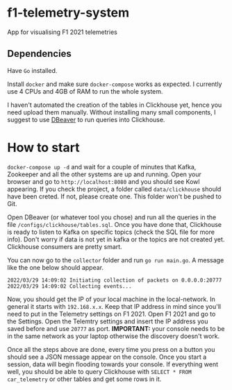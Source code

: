 # f1-telemetry-system

App for visualising F1 2021 telemetries

## Dependencies

Have `Go` installed.

Install `docker` and make sure `docker-compose` works as expected. I currently use 4 CPUs and 4GB of RAM to run the whole system.

I haven't automated the creation of the tables in Clickhouse yet, hence you need upload them manually. Without installing many small
components, I suggest to use [DBeaver](https://dbeaver.io/) to run queries into Clickhouse.


# How to start

`docker-compose up -d` and wait for a couple of minutes that Kafka, Zookeeper and all the other systems are up and running. 
Open your browser and go to `http://localhost:8080` and you should see Kowl appearing. If you check the project, a folder called `data/clickhouse` should have been creted. If not, please create one. This folder won't be pushed to Git.

Open DBeaver (or whatever tool you chose) and run all the queries in the file `/configs/clickhouse/tables.sql`. Once you have done that, Clickhouse is ready to listen to Kafka on specific topics (check the SQL file for more info). Don't worry if data is not yet in kafka or the topics are not created yet. Clickhouse consumers are pretty smart.

You can now go to the `collector` folder and run `go run main.go`. A message like the one below should appear.

```
2022/03/29 14:09:02 Initiating collection of packets on 0.0.0.0:20777
2022/03/29 14:09:02 Collecting events...
```

Now, you should get the IP of your local machine in the local-network. In general it starts with `192.168.x.x`. Keep that IP address in mind since you'll need to put in the Telemetry settings on F1 2021. 
Open F1 2021 and go to the Settings. Open the Telemtry settings and insert the IP address you saved before and use `20777` as port. **IMPORTANT:** your console needs to be in the same network as your laptop otherwise the discovery doesn't work.

Once all the steps above are done, every time you press on a button you should see a JSON message appear on the console. Once you start a session, data will begin flooding towards your console. If everything went well, you should be able to query Clickhouse with `SELECT * FROM car_telemetry` or other tables and get some rows in it.